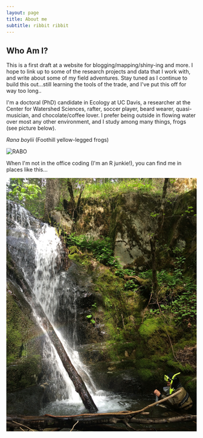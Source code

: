 ```yaml
---
layout: page
title: About me
subtitle: ribbit ribbit
---
```


## Who Am I?

This is a first draft at a website for blogging/mapping/shiny-ing and more. I hope to link up to some of the research projects and data that I work with, and write about some of my field adventures. Stay tuned as I continue to build this out...still learning the tools of the trade, and I've put this off for way too long..

I'm a doctoral (PhD) candidate in Ecology at UC Davis, a researcher at the Center for Watershed Sciences, rafter, soccer player, beard wearer, quasi-musician, and chocolate/coffee lover. I prefer being outside in flowing water over most any other environment, and I study among many things, frogs (see picture below).

*Rana boylii* (Foothill yellow-legged frogs)

![RABO](/img/P1070160.jpg)

When I'm not in the office coding (I'm an R junkie!), you can find me in places like this...

![falls](/img/snorkel-missouricnyn.jpg)
